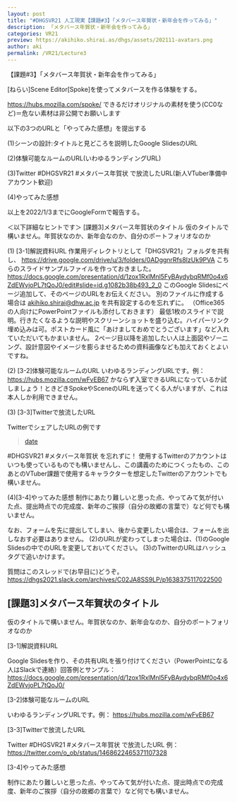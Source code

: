 ```yaml
---
layout: post
title: "#DHGSVR21 人工現実【課題#3】「メタバース年賀状・新年会を作ってみる」"
description: 「メタバース年賀状・新年会を作ってみる」
categories: VR21
preview: https://akihiko.shirai.as/dhgs/assets/202111-avatars.png
author: aki
permalink: /VR21/Lecture3
---
```


【課題#3】「メタバース年賀状・新年会を作ってみる」

[ねらい]Scene Editor[Spoke]を使ってメタバースを作る体験をする。


https://hubs.mozilla.com/spoke/
できるだけオリジナルの素材を使う(CC0など)＝危ない素材は非公開でお願いします

以下の3つのURLと「やってみた感想」を提出する

(1)シーンの設計:タイトルと見どころを説明したGoogle SlidesのURL

(2)体験可能なルームのURL(いわゆるランディングURL)

(3)Twitter #DHGSVR21 #メタバース年賀状 で放流したURL(新人VTuber準備中アカウント歓迎)

(4)やってみた感想

以上を2022/1/3までにGoogleFormで報告する。

＜以下詳細なヒントです＞
[課題3]メタバース年賀状のタイトル
仮のタイトルで構いません。年賀状なのか、新年会なのか、自分のポートフォリオなのか

(1) [3-1]解説資料URL
作業用ディレクトリとして「DHGSVR21」フォルダを共有し、
https://drive.google.com/drive/u/3/folders/0ADggnrRfs8IzUk9PVA
こちらのスライドサンプルファイルを作っておきました。
https://docs.google.com/presentation/d/1zox1RxlMnl5FyBAydybqRMf0o4x6ZdEWvjoPL7tQoJ0/edit#slide=id.g1082b38b493_2_0
このGoogle Slidesにページ追加して、そのページのURLをお伝えください。
別のファイルに作成する場合は akihiko.shirai@dhw.ac.jp を共有設定するのを忘れずに。
（Office365 の人向けにPowerPointファイルも添付しておきます）
最低1枚のスライドで説明。行きたくなるような説明やスクリーンショットを盛り込む。ハイパーリンク埋め込みは可。ポストカード風に「あけましておめでとうございます」など入れていただいてもかまいません。
2ページ目以降を追加したい人は上面図やゾーニング、設計意図やイメージを膨らませるための資料画像なども加えておくとよいですね。

(2) [3-2]体験可能なルームのURL
いわゆるランディングURLです。例： https://hubs.mozilla.com/wFvEB67
かならず入室できるURLになっているか試しましょう！ときどきSpokeやSceneのURLを送ってくる人がいますが、これは本人しか利用できません。

(3) [3-3]Twitterで放流したURL

TwitterでシェアしたURLの例です

<blockquote class="twitter-tweet" data-width="550" data-dnt="true"><p lang="ja" dir="ltr"></p><a href="
https://twitter.com/o_ob/status/1468622465371107328">date</a></blockquote>


#DHGSVR21 #メタバース年賀状 を忘れずに！
使用するTwitterのアカウントはいつも使っているものでも構いませんし、この講義のためにつくったもの、このあとのVTuber課題で使用するキャラクターを想定したTwitterのアカウントでも構いません。

(4)[3-4]やってみた感想
制作にあたり難しいと思った点、やってみて気が付いた点、提出時点での完成度、新年のご挨拶（自分の故郷の言葉で）など何でも構いません。

なお、フォームを先に提出してしまい、後から変更したい場合は、フォームを出しなおす必要はありません。
(2)のURLが変わってしまった場合は、(1)のGoogle Slidesの中でのURLを変更しておいてください。
(3)のTwitterのURLはハッシュタグで追いかけます。

質問はこのスレッドで(お早目に)どうぞ。
https://dhgs2021.slack.com/archives/C02JA8SS9LP/p1638375117022500


## [課題3]メタバース年賀状のタイトル

仮のタイトルで構いません。年賀状なのか、新年会なのか、自分のポートフォリオなのか

[3-1]解説資料URL

Google Slidesを作り、その共有URLを張り付けてください（PowerPointになる人はSlackで連絡）回答例とサンプル： https://docs.google.com/presentation/d/1zox1RxlMnl5FyBAydybqRMf0o4x6ZdEWvjoPL7tQoJ0/


[3-2]体験可能なルームのURL

いわゆるランディングURLです。例： https://hubs.mozilla.com/wFvEB67

[3-3]Twitterで放流したURL


Twitter #DHGSVR21 #メタバース年賀状 で放流したURL 例： https://twitter.com/o_ob/status/1468622465371107328

[3-4]やってみた感想


制作にあたり難しいと思った点、やってみて気が付いた点、提出時点での完成度、新年のご挨拶（自分の故郷の言葉で）など何でも構いません。


